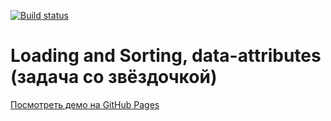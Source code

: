 [![Build status](https://ci.appveyor.com/api/projects/status/x55e9pv3jmexktb9?svg=true)](https://ci.appveyor.com/project/fedoweb/loading-and-sorting)

# Loading and Sorting, data-attributes (задача со звёздочкой)

[Посмотреть демо на GitHub Pages](https://fedoweb.github.io/loading-and-sorting/)
